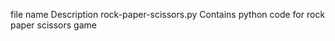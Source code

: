 file name                      Description
rock-paper-scissors.py         Contains python code for rock paper scissors game
